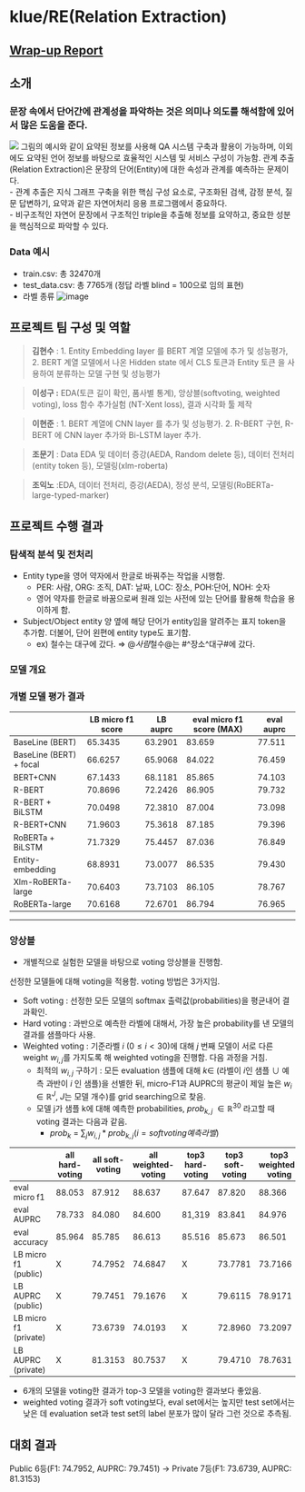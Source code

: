 # klue/RE(Relation Extraction)

## [Wrap-up Report](https://harmless-direction-87c.notion.site/Wrap-up-867d98d321074ba8828aabdc9960d4e8)


## 소개

### 문장 속에서 단어간에 관계성을 파악하는 것은 의미나 의도를 해석함에 있어서 많은 도움을 준다.
<img src ="src/스크린샷_2022-12-02_11.22.07.png">
그림의 예시와 같이 요약된 정보를 사용해 QA 시스템 구축과 활용이 가능하며, 이외에도 요약된 언어 정보를 바탕으로 효율적인 시스템 및 서비스 구성이 가능함.
관계 추출(Relation Extraction)은 문장의 단어(Entity)에 대한 속성과 관계를 예측하는 문제이다.<br>
- 관계 추출은 지식 그래프 구축을 위한 핵심 구성 요소로, 구조화된 검색, 감정 분석, 질문 답변하기, 요약과 같은 자연어처리 응용 프로그램에서 중요하다. <br> 
- 비구조적인 자연어 문장에서 구조적인 triple을 추출해 정보를 요약하고, 중요한 성분을 핵심적으로 파악할 수 있다.

<br>

### Data 예시

- train.csv: 총 32470개
- test_data.csv: 총 7765개 (정답 라벨 blind = 100으로 임의 표현)
- 라벨 종류
![image](https://user-images.githubusercontent.com/33012030/215522301-aaea4f80-1bbe-43b2-b1fc-b4ad52c2e4ad.png)


## 프로젝트 팀 구성 및 역할

> **김현수** : 1. Entity Embedding layer 를 BERT 계열 모델에 추가 및 성능평가, 
            2. BERT 계열 모델에서 나온 Hidden state 에서 CLS 토큰과 Entity 토큰 을 사용하여 분류하는
                 모델 구현 및 성능평가

> **이성구 :** EDA(토큰 길이 확인, 품사별 통계), 앙상블(softvoting, weighted voting), loss 함수 추가실험 (NT-Xent loss), 결과 시각화 툴 제작
> 

> **이현준** : 1. BERT 계열에 CNN layer 를 추가 및 성능평가.
            2. R-BERT 구현, R-BERT 에 CNN layer 추가와 Bi-LSTM layer 추가.
> 

> **조문기** : Data EDA 및 데이터 증강(AEDA, Random delete 등), 데이터 전처리(entity token 등), 모델링(xlm-roberta)
> 

> **조익노** :EDA, 데이터 전처리, 증강(AEDA), 정성 분석, 모델링(RoBERTa-large-typed-marker)
>

## 프로젝트 수행 결과

### 탐색적 분석 및 전처리
- Entity type을 영어 약자에서 한글로 바꿔주는 작업을 시행함.
    - PER: 사람, ORG: 조직, DAT: 날짜, LOC: 장소, POH:단어, NOH: 숫자
    - 영어 약자를 한글로 바꿈으로써 원래 있는 사전에 있는 단어를 활용해 학습을 용이하게 함.
- Subject/Object entity 양 옆에 해당 단어가 entity임을 알려주는 표지 token을 추가함. 더불어, 단어 왼편에 entity type도 표기함.
    - ex) 철수는 대구에 갔다. ⇒ @*사람*철수@는 #^장소^대구#에 갔다.

### 모델 개요

### 개별 모델 평가 결과
|  | LB micro f1 score | LB auprc | eval micro f1 score (MAX) | eval auprc |
| --- | --- | --- | --- | --- |
| BaseLine (BERT) | 65.3435 | 63.2901 | 83.659 | 77.511 |
| BaseLine (BERT) + focal | 66.6257 | 65.9068 | 84.022 | 76.459 |
| BERT+CNN | 67.1433 | 68.1181 | 85.865 | 74.103 |
| R-BERT | 70.8696 | 72.2426 | 86.905 | 79.732 |
| R-BERT + BiLSTM | 70.0498 | 72.3810 | 87.004 | 73.098 |
| R-BERT+CNN | 71.9603 | 75.3618 | 87.185 | 79.396 |
| RoBERTa + BiLSTM | 71.7329 | 75.4457 | 87.036 | 76.849 |
| Entity-embedding | 68.8931 | 73.0077 | 86.535 | 79.430 |
| Xlm-RoBERTa-large | 70.6403 | 73.7103 | 86.105 | 78.767 |
| RoBERTa-large | 70.6168 | 72.6701 | 86.794 | 76.965 |
---

### 앙상블 

- 개별적으로 실험한 모델을 바탕으로 voting 앙상블을 진행함.

선정한 모델들에 대해 voting을 적용함. voting 방법은 3가지임.

- Soft voting : 선정한 모든 모델의 softmax 출력값(probabilities)을 평균내어 결과확인.
- Hard voting : 과반으로 예측한 라벨에 대해서, 가장 높은 probability를 낸 모델의 결과를 샘플마다 사용.
- Weighted voting : 기준라벨 $i$ $(0≤i<30)$에 대해 $j$ 번째 모델이 서로 다른 weight $w_{i,j}$를 가지도록 해 weighted voting을 진행함. 다음 과정을 거침.
    - 최적의 $w_{i,j}$ 구하기 : 모든 evaluation 샘플에 대해 $k\in$ (라벨이  $i$인 샘플 $\cup$ 예측 과반이 $i$ 인 샘플)을 선별한 뒤, micro-F1과 AUPRC의 평균이 제일 높은 $w_i\in\mathbb{R}^{J}$, $J$는 모델 개수)를 grid searching으로 찾음.
    - 모델 j가 샘플 k에 대해 예측한 probabilities, $prob_{k,j}$ $\in \mathbb{R}^{30}$ 라고할 때 voting 결과는 다음과 같음.
        - $prob_{k}$ = $\sum_{j}w_{i,j}* prob_{k,j} (i=soft voting예측 라벨)$

|  | all hard-voting | all soft-voting | all weighted-voting | top3 hard-voting | top3 soft-voting | top3 weighted-voting |
| --- | --- | --- | --- | --- | --- | --- |
| eval micro f1 | 88.053 | 87.912 | 88.637 | 87.647 | 87.820 | 88.366 |
| eval AUPRC | 78.733 | 84.080 | 84.600 | 81,319 | 83.841 | 84.976 |
| eval accuracy | 85.964 | 85.785 | 86.613 | 85.516 | 85.673 | 86.501 |
| LB micro f1 (public) | X | 74.7952 | 74.6847 | X | 73.7781 | 73.7166 |
| LB AUPRC (public) | X | 79.7451 | 79.1676 | X | 79.6115 | 78.9171 |
| LB micro f1 (private) | X | 73.6739 | 74.0193 | X | 72.8960 | 73.2097 |
| LB AUPRC (private) | X | 81.3153 | 80.7537 | X | 79.4710 | 78.7631 |

- 6개의 모델을 voting한 결과가 top-3 모델을 voting한 결과보다 좋았음.
- weighted voting 결과가 soft voting보다, eval set에서는 높지만 test set에서는 낮은 데 evaluation set과 test set의 label 분포가 많이 달라 그런 것으로 추측됨.

## 대회 결과

Public 6등(F1: 74.7952, AUPRC: 79.7451) → Private 7등(F1: 73.6739, AUPRC: 81.3153)
